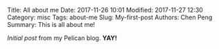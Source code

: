 Title: All about me
Date: 2017-11-26 10:01
Modified: 2017-11-27 12:30
Category: misc
Tags: about-me
Slug: My-first-post
Authors: Chen Peng
Summary: This is all about me!

*Initial post* from my Pelican blog. **YAY!**